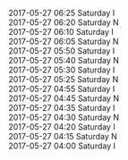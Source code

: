 2017-05-27 06:25 Saturday  I  
2017-05-27 06:20 Saturday  N  
2017-05-27 06:10 Saturday  I  
2017-05-27 06:05 Saturday  N  
2017-05-27 05:50 Saturday  I  
2017-05-27 05:40 Saturday  N  
2017-05-27 05:30 Saturday  I  
2017-05-27 05:25 Saturday  N  
2017-05-27 04:55 Saturday  I  
2017-05-27 04:45 Saturday  N  
2017-05-27 04:35 Saturday  I  
2017-05-27 04:30 Saturday  N  
2017-05-27 04:20 Saturday  I  
2017-05-27 04:15 Saturday  N  
2017-05-27 04:00 Saturday  I  
